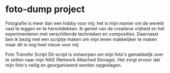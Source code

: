# foto-dump project
Fotografie is meer dan een hobby voor mij; het is mijn manier om de wereld vast te leggen en te herontdekken. Ik geniet van de creatieve vrijheid en het experimenteren met verschillende technieken en composities.
Daarnaast ben ik bezig met een scriptje maken om mijn leven makkelijker te maken maar dit is nog heel nieuw voor mij

Foto Transfer Script
Dit script is ontworpen om mijn foto's gemakkelijk over te zetten naar mijn NAS (Network Attached Storage). Het zorgt ervoor dat mijn foto's veilig en georganiseerd worden opgeslagen.

